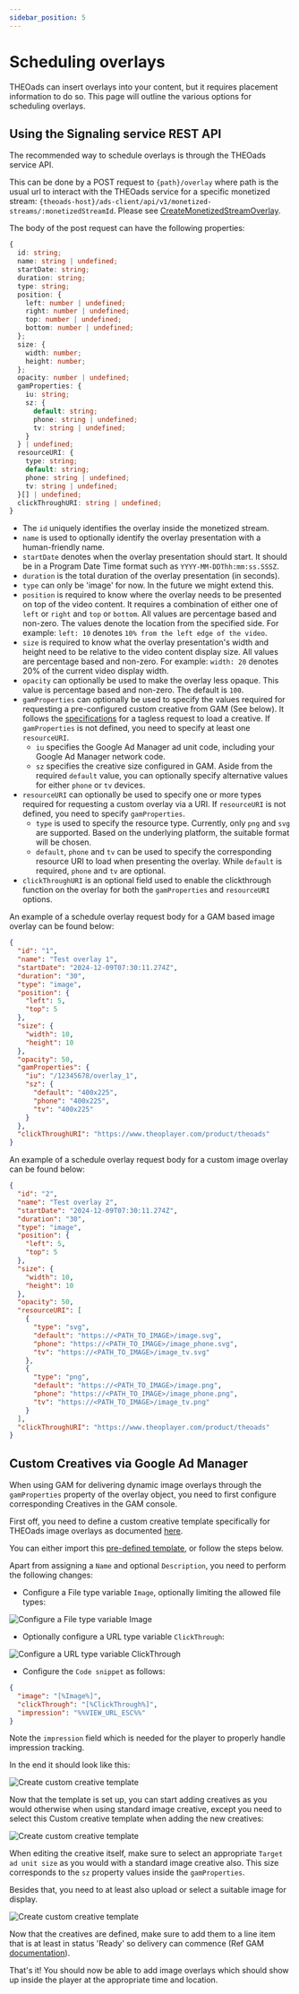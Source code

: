 ```yaml
---
sidebar_position: 5
---
```


# Scheduling overlays

THEOads can insert overlays into your content, but it requires placement information to do so. This page will outline the various options for scheduling overlays.

## Using the Signaling service REST API

The recommended way to schedule overlays is through the THEOads service API.

This can be done by a POST request to `{path}/overlay` where path is the usual url to interact with the THEOads service for a specific monetized stream: `{theoads-host}/ads-client/api/v1/monetized-streams/:monetizedStreamId`. Please see [CreateMonetizedStreamOverlay](/theoads/api/signaling/create-monetized-stream-overlay/).

The body of the post request can have the following properties:

```ts
{
  id: string;
  name: string | undefined;
  startDate: string;
  duration: string;
  type: string;
  position: {
    left: number | undefined;
    right: number | undefined;
    top: number | undefined;
    bottom: number | undefined;
  };
  size: {
    width: number;
    height: number;
  };
  opacity: number | undefined;
  gamProperties: {
    iu: string;
    sz: {
      default: string;
      phone: string | undefined;
      tv: string | undefined;
    }
  } | undefined;
  resourceURI: {
    type: string;
    default: string;
    phone: string | undefined;
    tv: string | undefined;
  }[] | undefined;
  clickThroughURI: string | undefined;
}
```

- The `id` uniquely identifies the overlay inside the monetized stream.
- `name` is used to optionally identify the overlay presentation with a human-friendly name.
- `startDate` denotes when the overlay presentation should start. It should be in a Program Date Time format such as `YYYY-MM-DDThh:mm:ss.SSSZ`.
- `duration` is the total duration of the overlay presentation (in seconds).
- `type` can only be 'image' for now. In the future we might extend this.
- `position` is required to know where the overlay needs to be presented on top of the video content. It requires a combination of either one of `left` or `right` and `top` or `bottom`. All values are percentage based and non-zero. The values denote the location from the specified side. For example: `left: 10` denotes `10% from the left edge of the video`.
- `size` is required to know what the overlay presentation's width and height need to be relative to the video content display size. All values are percentage based and non-zero. For example: `width: 20` denotes 20% of the current video display width.
- `opacity` can optionally be used to make the overlay less opaque. This value is percentage based and non-zero. The default is `100`.
- `gamProperties` can optionally be used to specify the values required for requesting a pre-configured custom creative from GAM (See below). It follows the [specifications](https://support.google.com/admanager/answer/2623168#zippy=%2Crequired-parameters) for a tagless request to load a creative. If `gamProperties` is not defined, you need to specify at least one `resourceURI`.
  - `iu` specifies the Google Ad Manager ad unit code, including your Google Ad Manager network code.
  - `sz` specifies the creative size configured in GAM. Aside from the required `default` value, you can optionally specify alternative values for either `phone` or `tv` devices.
- `resourceURI` can optionally be used to specify one or more types required for requesting a custom overlay via a URI. If `resourceURI` is not defined, you need to specify `gamProperties`.
  - `type` is used to specify the resource type. Currently, only `png` and `svg` are supported. Based on the underlying platform, the suitable format will be chosen.
  - `default`, `phone` and `tv` can be used to specify the corresponding resource URI to load when presenting the overlay. While `default` is required, `phone` and `tv` are optional.
- `clickThroughURI` is an optional field used to enable the clickthrough function on the overlay for both the `gamProperties` and `resourceURI` options.

An example of a schedule overlay request body for a GAM based image overlay can be found below:

```json
{
  "id": "1",
  "name": "Test overlay 1",
  "startDate": "2024-12-09T07:30:11.274Z",
  "duration": "30",
  "type": "image",
  "position": {
    "left": 5,
    "top": 5
  },
  "size": {
    "width": 10,
    "height": 10
  },
  "opacity": 50,
  "gamProperties": {
    "iu": "/12345678/overlay_1",
    "sz": {
      "default": "400x225",
      "phone": "400x225",
      "tv": "400x225"
    }
  },
  "clickThroughURI": "https://www.theoplayer.com/product/theoads"
}
```

An example of a schedule overlay request body for a custom image overlay can be found below:

```json
{
  "id": "2",
  "name": "Test overlay 2",
  "startDate": "2024-12-09T07:30:11.274Z",
  "duration": "30",
  "type": "image",
  "position": {
    "left": 5,
    "top": 5
  },
  "size": {
    "width": 10,
    "height": 10
  },
  "opacity": 50,
  "resourceURI": [
    {
      "type": "svg",
      "default": "https://<PATH_TO_IMAGE>/image.svg",
      "phone": "https://<PATH_TO_IMAGE>/image_phone.svg",
      "tv": "https://<PATH_TO_IMAGE>/image_tv.svg"
    },
    {
      "type": "png",
      "default": "https://<PATH_TO_IMAGE>/image.png",
      "phone": "https://<PATH_TO_IMAGE>/image_phone.png",
      "tv": "https://<PATH_TO_IMAGE>/image_tv.png"
    }
  ],
  "clickThroughURI": "https://www.theoplayer.com/product/theoads"
}
```

## Custom Creatives via Google Ad Manager

When using GAM for delivering dynamic image overlays through the `gamProperties` property of the overlay object, you need to first configure corresponding Creatives in the GAM console.

First off, you need to define a custom creative template specifically for THEOads image overlays as documented [here](https://support.google.com/admanager/answer/1138308#custom-templates).

You can either import this [pre-defined template](../assets/json/THEOads_Image_Overlay_gam_template.json), or follow the steps below.

Apart from assigning a `Name` and optional `Description`, you need to perform the following changes:

- Configure a File type variable `Image`, optionally limiting the allowed file types:

![Configure a File type variable `Image`](../assets/img/overlay_gam_2a.png)

- Optionally configure a URL type variable `ClickThrough`:

![Configure a URL type variable `ClickThrough`](../assets/img/overlay_gam_2b.png)

- Configure the `Code snippet` as follows:

```json
{
  "image": "[%Image%]",
  "clickThrough": "[%ClickThrough%]",
  "impression": "%%VIEW_URL_ESC%%"
}
```

Note the `impression` field which is needed for the player to properly handle impression tracking.

In the end it should look like this:

![Create custom creative template](../assets/img/overlay_gam_1.png)

Now that the template is set up, you can start adding creatives as you would otherwise when using standard image creative, except you need to select this Custom creative template when adding the new creatives:

![Create custom creative template](../assets/img/overlay_gam_3.png)

When editing the creative itself, make sure to select an appropriate `Target ad unit size` as you would with a standard image creative also. This size corresponds to the `sz` property values inside the `gamProperties`.

Besides that, you need to at least also upload or select a suitable image for display.

![Create custom creative template](../assets/img/overlay_gam_4.png)

Now that the creatives are defined, make sure to add them to a line item that is at least in status 'Ready' so delivery can commence (Ref GAM [documentation](https://support.google.com/admanager/answer/82991?hl=en&ref_topic=7506394&sjid=17311913585360515246-EU)).

That's it! You should now be able to add image overlays which should show up inside the player at the appropriate time and location.
